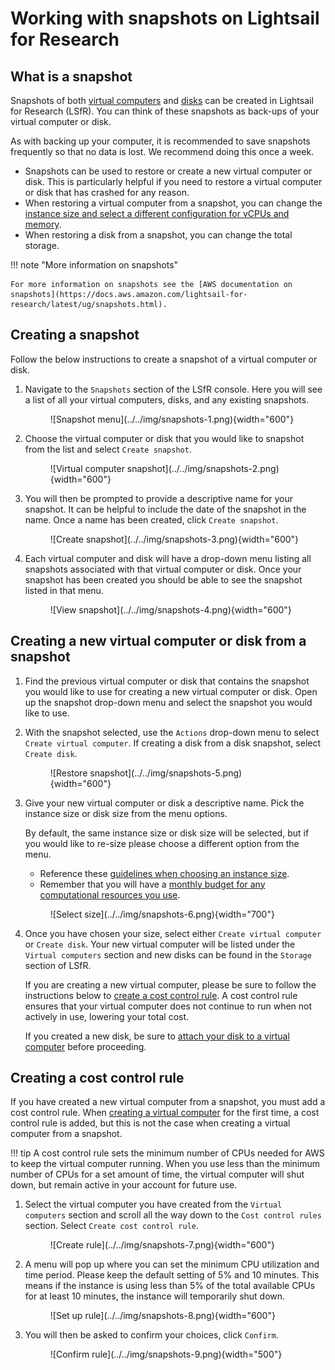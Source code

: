 # Working with snapshots on Lightsail for Research

## What is a snapshot

Snapshots of both [virtual computers](./creating-vcs.md) and [disks](./working-with-volumes.md) can be created in Lightsail for Research (LSfR).
You can think of these snapshots as back-ups of your virtual computer or disk.

As with backing up your computer, it is recommended to save snapshots frequently so that no data is lost.
We recommend doing this once a week.

- Snapshots can be used to restore or create a new virtual computer or disk.
This is particularly helpful if you need to restore a virtual computer or disk that has crashed for any reason.
- When restoring a virtual computer from a snapshot, you can change the [instance size and select a different configuration for vCPUs and memory](./creating-vcs.md#choosing-an-instance).
- When restoring a disk from a snapshot, you can change the total storage.

!!! note "More information on snapshots"

    For more information on snapshots see the [AWS documentation on snapshots](https://docs.aws.amazon.com/lightsail-for-research/latest/ug/snapshots.html).

## Creating a snapshot

Follow the below instructions to create a snapshot of a virtual computer or disk.

1. Navigate to the `Snapshots` section of the LSfR console.
Here you will see a list of all your virtual computers, disks, and any existing snapshots.

    <figure markdown="span">
        ![Snapshot menu](../../img/snapshots-1.png){width="600"}
    </figure>

1. Choose the virtual computer or disk that you would like to snapshot from the list and select `Create snapshot`.

    <figure markdown="span">
        ![Virtual computer snapshot](../../img/snapshots-2.png){width="600"}
    </figure>

1. You will then be prompted to provide a descriptive name for your snapshot.
It can be helpful to include the date of the snapshot in the name.
Once a name has been created, click `Create snapshot`.

    <figure markdown="span">
        ![Create snapshot](../../img/snapshots-3.png){width="600"}
    </figure>

1. Each virtual computer and disk will have a drop-down menu listing all snapshots associated with that virtual computer or disk.
Once your snapshot has been created you should be able to see the snapshot listed in that menu.

    <figure markdown="span">
        ![View snapshot](../../img/snapshots-4.png){width="600"}
    </figure>


## Creating a new virtual computer or disk from a snapshot

1. Find the previous virtual computer or disk that contains the snapshot you would like to use for creating a new virtual computer or disk.
Open up the snapshot drop-down menu and select the snapshot you would like to use.

1. With the snapshot selected, use the `Actions` drop-down menu to select `Create virtual computer`.
If creating a disk from a disk snapshot, select `Create disk`.

    <figure markdown="span">
        ![Restore snapshot](../../img/snapshots-5.png){width="600"}
    </figure>

1. Give your new virtual computer or disk a descriptive name.
Pick the instance size or disk size from the menu options.

    By default, the same instance size or disk size will be selected, but if you would like to re-size please choose a different option from the menu.

    - Reference these [guidelines when choosing an instance size](./creating-vcs.md#choosing-an-instance).
    - Remember that you will have a [monthly budget for any computational resources you use](../../getting-started/accessing-resources/getting-access-to-compute.md#monthly-budget).

    <figure markdown="span">
        ![Select size](../../img/snapshots-6.png){width="700"}
    </figure>

1. Once you have chosen your size, select either `Create virtual computer` or `Create disk`.
Your new virtual computer will be listed under the `Virtual computers` section and new disks can be found in the `Storage` section of LSfR.

    If you are creating a new virtual computer, please be sure to follow the instructions below to [create a cost control rule](#creating-a-cost-control-rule).
    A cost control rule ensures that your virtual computer does not continue to run when not actively in use, lowering your total cost.

    If you created a new disk, be sure to [attach your disk to a virtual computer](./working-with-volumes.md#creating-and-attaching-a-disk) before proceeding.

## Creating a cost control rule

If you have created a new virtual computer from a snapshot, you must add a cost control rule.
When [creating a virtual computer](./creating-vcs.md) for the first time, a cost control rule is added, but this is not the case when creating a virtual computer from a snapshot.

!!! tip
    A cost control rule sets the minimum number of CPUs needed for AWS to keep the virtual computer running.
    When you use less than the minimum number of CPUs for a set amount of time, the virtual computer will shut down, but remain active in your account for future use.


1. Select the virtual computer you have created from the `Virtual computers` section and scroll all the way down to the `Cost control rules` section.
Select `Create cost control rule`.

    <figure markdown="span">
        ![Create rule](../../img/snapshots-7.png){width="600"}
    </figure>

1. A menu will pop up where you can set the minimum CPU utilization and time period.
Please keep the default setting of 5% and 10 minutes.
This means if the instance is using less than 5% of the total available CPUs for at least 10 minutes, the instance will temporarily shut down.

    <figure markdown="span">
        ![Set up rule](../../img/snapshots-8.png){width="600"}
    </figure>

1. You will then be asked to confirm your choices, click `Confirm`.

    <figure markdown="span">
        ![Confirm rule](../../img/snapshots-9.png){width="500"}
    </figure>
